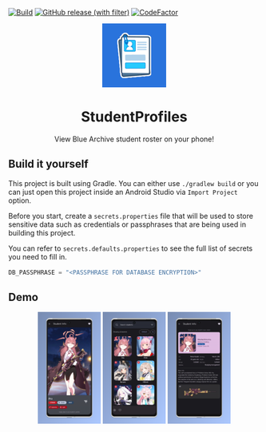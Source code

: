 [![Build](https://github.com/alvarodwi/studentprofiles/actions/workflows/Build.yml/badge.svg)](https://github.com/alvarodwi/studentprofiles/actions/workflows/Build.yml)
[![GitHub release (with filter)](https://img.shields.io/github/v/release/alvarodwi/studentprofiles)](https://github.com/alvarodwi/studentprofiles/releases/latest)
[![CodeFactor](https://www.codefactor.io/repository/github/alvarodwi/studentprofiles/badge)](https://www.codefactor.io/repository/github/alvarodwi/studentprofiles)

<p align="center">
    <img src="app/src/main/ic_launcher-playstore.png" alt="Logo" width="128" height="128">
</p>
<h1 align="center">StudentProfiles</h1>
<p align="center">View Blue Archive student roster on your phone!</p>

## Build it yourself

This project is built using Gradle. You can either use `./gradlew build` or you can just open this project inside an Android Studio via `Import Project` option.

Before you start, create a `secrets.properties` file that will be used to store sensitive data such as credentials or passphrases that are being used in building this project.

You can refer to `secrets.defaults.properties` to see the full list of secrets you need to fill in.

```kotlin
DB_PASSPHRASE = "<PASSPHRASE FOR DATABASE ENCRYPTION>"
```

## Demo
<div align="center">
<img src="docs/images/3.png" width="25%" />
<img src="docs/images/1.png" width="25%" />
<img src="docs/images/2.png" width="25%" />
</div>
